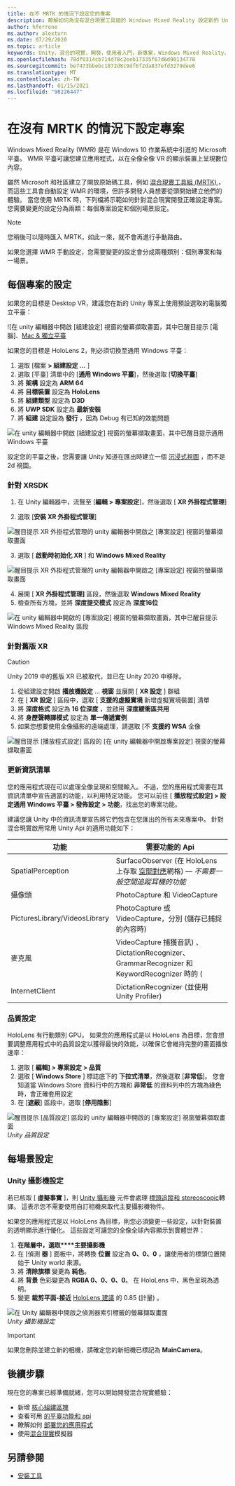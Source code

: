 ```yaml
---
title: 在不 MRTK 的情況下設定您的專案
description: 瞭解如何為沒有混合現實工具組的 Windows Mixed Reality 設定新的 Unity 專案。
author: hferrone
ms.author: alexturn
ms.date: 07/29/2020
ms.topic: article
keywords: Unity，混合的現實，開發，使用者入門，新專案，Windows Mixed Reality，UWP，XR，效能
ms.openlocfilehash: 70df0314cb714d78c2eeb17335f67d6d90134770
ms.sourcegitcommit: be7473bbebc1872d8c9df6f2da837efd3279dee6
ms.translationtype: MT
ms.contentlocale: zh-TW
ms.lasthandoff: 01/15/2021
ms.locfileid: "98226447"
---
```

# <a name="configuring-your-project-without-mrtk"></a>在沒有 MRTK 的情況下設定專案

Windows Mixed Reality (WMR) 是在 Windows 10 作業系統中引進的 Microsoft 平臺。 WMR 平臺可讓您建立應用程式，以在全像全像 VR 的顯示裝置上呈現數位內容。

雖然 Microsoft 和社區建立了開放原始碼工具，例如 [混合現實工具組 (MRTK) ](https://microsoft.github.io/MixedRealityToolkit-Unity/Documentation/Installation.html) ，而這些工具會自動設定 WMR 的環境，但許多開發人員想要從頭開始建立他們的體驗。  當您使用 MRTK 時，下列檔將示範如何針對混合現實開發正確設定專案。  您需要變更的設定分為兩類：每個專案設定和個別場景設定。

> [!NOTE]
> 您稍後可以隨時匯入 MRTK，如此一來，就不會再進行手動路由。

如果您選擇 WMR 手動設定，您需要變更的設定會分成兩種類別：個別專案和每一場景。

## <a name="per-project-settings"></a>每個專案的設定

如果您的目標是 Desktop VR，建議您在新的 Unity 專案上使用預設選取的電腦獨立平臺：

![在 unity 編輯器中開啟 [組建設定] 視窗的螢幕擷取畫面，其中已醒目提示 [電腦]、[Mac & 獨立平臺](images/wmr-config-img-3.png)

如果您的目標是 HoloLens 2，則必須切換至通用 Windows 平臺：

1.  選取 [檔案 **> 組建設定 ...** ]
2.  選取 [平臺] 清單中的 [**通用 Windows 平臺**]，然後選取 [**切換平臺**]
3.  將 **架構** 設定為 **ARM 64**
4.  將 **目標裝置** 設定為 **HoloLens**
5.  將 **組建類型** 設定為 **D3D**
6.  將 **UWP SDK** 設定為 **最新安裝**
7.  將 **組建** 設定設為 **發行** ，因為 Debug 有已知的效能問題

![在 unity 編輯器中開啟 [組建設定] 視窗的螢幕擷取畫面，其中已醒目提示通用 Windows 平臺](images/wmr-config-img-4.png)

設定您的平臺之後，您需要讓 Unity 知道在匯出時建立一個 [沉浸式視圖](../../design/app-views.md) ，而不是2d 視圖。

### <a name="for-xrsdk"></a>針對 XRSDK 

1. 在 Unity 編輯器中，流覽至 [**編輯 > 專案設定**]，然後選取 [ **XR 外掛程式管理**]

2. 選取 [**安裝 XR 外掛程式管理**]

![醒目提示 XR 外掛程式管理的 unity 編輯器中開啟之 [專案設定] 視窗的螢幕擷取畫面](images/wmr-config-img-5.png)

3. 選取 [ **啟動時初始化 XR** ] 和 **Windows Mixed Reality**

![醒目提示 XR 外掛程式管理的 unity 編輯器中開啟之 [專案設定] 視窗的螢幕擷取畫面](images/wmr-config-img-7.png)

4. 展開 [ **XR 外掛程式管理]** 區段，然後選取 **Windows Mixed Reality**
5. 檢查所有方塊，並將 **深度提交模式** 設定為 **深度16位**

![在 unity 編輯器中開啟的 [專案設定] 視窗的螢幕擷取畫面，其中已醒目提示 Windows Mixed Reality 區段](images/wmr-config-img-8.png)

### <a name="for-legacy-xr"></a>針對舊版 XR 

> [!CAUTION]
> Unity 2019 中的舊版 XR 已被取代，並已在 Unity 2020 中移除。

1. 從組建設定開啟 **播放機設定** ... **視窗** 並展開 [ **XR 設定** ] 群組
2. 在 [ **XR 設定** ] 區段中，選取 [ **支援的虛擬實境** 新增虛擬實境裝置] 清單
3. 將 **深度格式** 設定為 **16 位深度** ，並啟用 **深度緩衝區共用**
4. 將 **身歷聲轉譯模式** 設定為 **單一傳遞實例**
5. 如果您想要使用全像攝影的遠端處理，請選取 [不 **支援的 WSA** 全像 

![醒目提示 [播放程式設定] 區段的 [在 unity 編輯器中開啟專案設定] 視窗的螢幕擷取畫面](images/wmr-config-img-9.png)

### <a name="updating-the-manifest"></a>更新資訊清單

您的應用程式現在可以處理全像呈現和空間輸入。 不過，您的應用程式需要在其資訊清單中宣告適當的功能，以利用特定功能。 您可以前往 [ **播放程式設定] > 設定通用 Windows 平臺 > 發佈設定 > 功能**，找出您的專案功能。 

建議您讓 Unity 中的資訊清單宣告將它們包含在您匯出的所有未來專案中。 針對混合現實啟用常用 Unity Api 的適用功能如下：

|  功能  |  需要功能的 Api | 
|----------|----------|
|  SpatialPerception  |  SurfaceObserver (在 HoloLens 上存取 [空間對應](../../design/spatial-mapping.md)網格) &mdash; *不需要一般空間追蹤耳機的功能* | 
|  攝像頭  |  PhotoCapture 和 VideoCapture | 
|  PicturesLibrary/VideosLibrary  |  PhotoCapture 或 VideoCapture，分別 (儲存已捕捉的內容時)  | 
|  麥克風  |  VideoCapture 捕獲音訊) 、DictationRecognizer、GrammarRecognizer 和 KeywordRecognizer 時的 ( | 
|  InternetClient  |  DictationRecognizer (並使用 Unity Profiler)  | 

### <a name="quality-settings"></a>品質設定

HoloLens 有行動類別 GPU。 如果您的應用程式是以 HoloLens 為目標，您會想要調整應用程式中的品質設定以獲得最快的效能，以確保它會維持完整的畫面播放速率：

1. 選取 [ **編輯] > 專案設定 > 品質**
2. 選取 [ **Windows Store** ] 標誌底下的 **下拉式清單**，然後選取 [**非常低**]。 您會知道當 Windows Store 資料行中的方塊和 **非常低** 的資料列中的方塊為綠色時，會正確套用設定
3. 在 [**遮蔽**] 區段中，選取 [**停用陰影**]

![醒目提示 [品質設定] 區段的 unity 編輯器中開啟的 [專案設定] 視窗螢幕擷取畫面](images/wmr-config-img-10.png)<br>
*Unity 品質設定*

## <a name="per-scene-settings"></a>每場景設定

### <a name="unity-camera-settings"></a>Unity 攝影機設定

若已核取 [ **虛擬事實** ]，則 [Unity 攝影機](camera-in-unity.md) 元件會處理 [標頭追蹤和 stereoscopic](../platform-capabilities-and-apis/rendering.md)轉譯。 這表示您不需要使用自訂相機來取代主要攝影機物件。

如果您的應用程式是以 HoloLens 為目標，則您必須變更一些設定，以針對裝置的透明顯示進行優化。 這些設定可讓您的全像全球內容顯示到實體世界：

1. **在階層中，選取****主要攝影機**
2. 在 [偵測 **器** ] 面板中，將轉換 **位置** 設定為 **0、0、0** ，讓使用者的標頭位置開始于 Unity world 來源。
3. 將 **清除旗標** 變更為 **純色**。
4. 將 **背景** 色彩變更為 **RGBA 0、0、0、0**。 在 HoloLens 中，黑色呈現為透明。
5. 變更 **裁剪平面-接近** [HoloLens 建議](camera-in-unity.md#clip-planes) 的 0.85 (計量) 。

![在 Unity 編輯器中開啟之偵測器索引標籤的螢幕擷取畫面](images/wmr-config-img-11.png)<br>
*Unity 攝影機設定*

> [!IMPORTANT]
> 如果您刪除並建立新的相機，請確定您的新相機已標記為 **MainCamera**。

## <a name="next-steps"></a>後續步驟

現在您的專案已經準備就緒，您可以開始開發混合現實體驗：

* 新增 [核心組建區塊](unity-development-overview.md#2-core-building-blocks)
* 查看可用 [的平臺功能和 api](unity-development-overview.md#3-advanced-features)
* 瞭解如何 [部署您的應用程式](../platform-capabilities-and-apis/using-visual-studio.md#deploying-an-app-to-your-local-pc---immersive-headset)
* 使用[混合現實](../platform-capabilities-and-apis/using-the-windows-mixed-reality-simulator.md)模擬器

## <a name="see-also"></a>另請參閱
* [安裝工具](../install-the-tools.md)